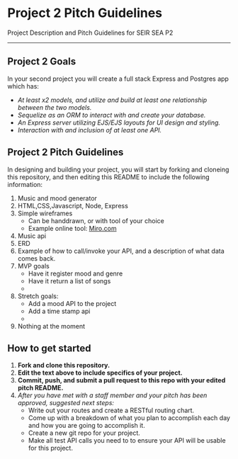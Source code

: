 # Project 2 Pitch Guidelines
Project Description and Pitch Guidelines for SEIR SEA P2

---
## Project 2 Goals

In your second project you will create a full stack Express and Postgres app which has:
- *At least x2 models, and utilize and build at least one relationship between the two models.*
- *Sequelize as an ORM to interact with and create your database.*
- *An Express server utilizing EJS/EJS layouts for UI design and styling.*
- *Interaction with and inclusion of at least one API.*

## Project 2 Pitch Guidelines

In designing and building your project, you will start by forking and cloneing this repository, and then editing this README to include the following information: 
1. Music and mood generator 
2. HTML,CSS,Javascript, Node, Express
3. Simple wireframes
     * Can be handdrawn, or with tool of your choice
     * Example online tool: [Miro.com](https://miro.com/)
5. Music api
6. ERD
7. Example of how to call/invoke your API, and a description of what data comes back. 
8. MVP goals 
     - Have it register mood and genre
     - Have it return a list of songs
     - 
9. Stretch goals: 
     - Add a mood API to the project
     - Add a time stamp api 
     - 
10. Nothing at the moment

## How to get started
1. **Fork and clone this repository.**
2. **Edit the text above to include specifics of your project.**
3. **Commit, push, and submit a pull request to this repo with your edited pitch README.**
4. *After you have met with a staff member and your pitch has been approved, suggested next steps:*
      * Write out your routes and create a RESTful routing chart.
      * Come up with a breakdown of what you plan to accomplish each day and how you are going to accomplish it.
      * Create a new git repo for your project. 
      * Make all test API calls you need to to ensure your API will be usable for this project. 
      




